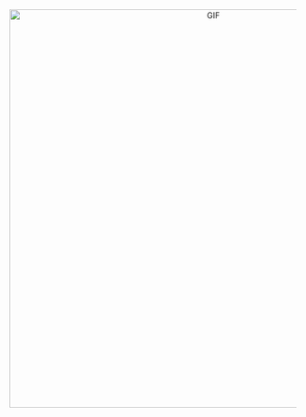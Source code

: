 <div align="center">
<img hight="300" width="700" alt="GIF" align="center" src="https://github.com/6arek212/CatchThePokemon-OOP-Assignment-4-JAVA/blob/wissam-v1/src/main/java/GameGui/Capture.PNG">
</div>

</br>
</br>
</br>
